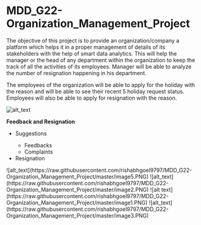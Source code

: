 # MDD_G22-Organization_Management_Project
The objective of this project is to provide an organization/company a platform which helps it in a proper management of details of its stakeholders with the help of smart data analytics. This will help the manager or the head of any department within the organization to keep the track of all the activities of its employees. Manager will be able to analyze the number of resignation happening in his department.  

The employees of the organization will be able to apply for the holiday with the reason and will be able to see their recent 5 holiday request status. Employees will also be able to apply for resignation with the reason.


![alt_text](https://raw.githubusercontent.com/rishabhgoel9797/MDD_G22-Organization_Management_Project/master/image4.PNG)

<b>Feedback and Resignation</b>
<ul>
 <li>Suggestions</li>
 <ul>
  <li>Feedbacks</li>
  <li>Complaints</li>
 </ul>
 <li>Resignation</li>
 </ul>
![alt_text](https://raw.githubusercontent.com/rishabhgoel9797/MDD_G22-Organization_Management_Project/master/image5.PNG)
![alt_text](https://raw.githubusercontent.com/rishabhgoel9797/MDD_G22-Organization_Management_Project/master/image2.PNG)
![alt text](https://raw.githubusercontent.com/rishabhgoel9797/MDD_G22-Organization_Management_Project/master/image1.PNG)
![alt_text](https://raw.githubusercontent.com/rishabhgoel9797/MDD_G22-Organization_Management_Project/master/image3.PNG)
